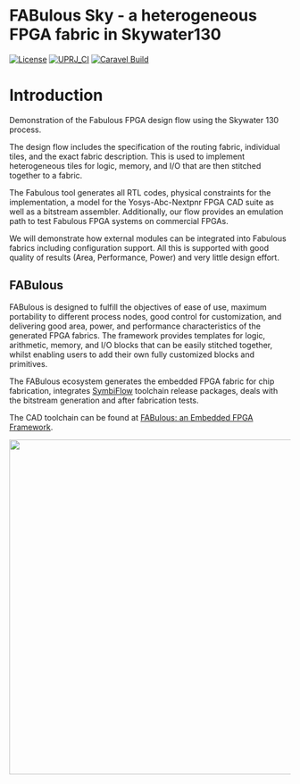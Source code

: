 # FABulous Sky - a heterogeneous FPGA fabric in Skywater130

[![License](https://img.shields.io/badge/License-Apache%202.0-blue.svg)](https://opensource.org/licenses/Apache-2.0) [![UPRJ_CI](https://github.com/efabless/caravel_project_example/actions/workflows/user_project_ci.yml/badge.svg)](https://github.com/efabless/caravel_project_example/actions/workflows/user_project_ci.yml) [![Caravel Build](https://github.com/efabless/caravel_project_example/actions/workflows/caravel_build.yml/badge.svg)](https://github.com/efabless/caravel_project_example/actions/workflows/caravel_build.yml)

# Introduction 

Demonstration of the Fabulous FPGA design flow using the Skywater 130 process. 

The design flow includes the specification of the routing fabric, individual tiles, and the exact fabric description. This is used to implement heterogeneous tiles for logic, memory, and I/O that are then stitched together to a fabric. 

The Fabulous tool generates all RTL codes, physical constraints for the implementation, a model for the Yosys-Abc-Nextpnr FPGA CAD suite as well as a bitstream assembler. Additionally, our flow provides an emulation path to test Fabulous FPGA systems on commercial FPGAs. 

We will demonstrate how external modules can be integrated into Fabulous fabrics including configuration support. All this is supported with good quality of results (Area, Performance, Power) and very little design effort.

## FABulous

FABulous is designed to fulfill the objectives of ease of use, maximum portability to different process nodes, good control for customization, and delivering good area, power, and performance characteristics of the generated FPGA fabrics. The framework provides templates for logic, arithmetic, memory, and I/O blocks that can be easily stitched together, whilst enabling users to add their own fully customized blocks and primitives.

The FABulous ecosystem generates the embedded FPGA fabric for chip fabrication, integrates 
[SymbiFlow](https://symbiflow.github.io/) 
toolchain release packages, deals with the bitstream generation and after fabrication tests.

The CAD toolchain can be found at [FABulous: an Embedded FPGA Framework](https://github.com/FPGA-Research-Manchester/FABulous).

<img src="https://www.dropbox.com/s/g6wrtom681nr7tb/fabulous_ecosystem.png?raw=1" width="600"/>
